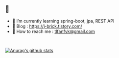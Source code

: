 
<!-- [![Website](https://img.shields.io/website?label=codeSTACKr.com&style=for-the-badge&url=https%3A%2F%2Fcodestackr.com)](https://codestackr.com)
[![Twitter Follow](https://img.shields.io/twitter/follow/codeSTACKr?color=1DA1F2&logo=twitter&style=for-the-badge)](https://twitter.com/intent/follow?original_referer=https%3A%2F%2Fgithub.com%2FcodeSTACKr&screen_name=codeSTACKr) -->

##  👋

- 🌱 I’m currently learning spring-boot, jpa, REST API
- 📝 Blog : https://j-brick.tistory.com/
- :e-mail: How to reach me : tlfanfvk@gmail.com


<br />

[![Anurag's github stats](https://github-readme-stats.vercel.app/api?username=brick0123&count_private=true&include_all_commits=true&show_icons=true&theme=algolia)](https://github.com/anuraghazra/github-readme-stats)

<!--
**brick0123/brick0123** is a ✨ _special_ ✨ repository because its `README.md` (this file) appears on your GitHub profile.

Here are some ideas to get you started:

- 🔭 I’m currently working on ...
- 🌱 I’m currently learning ...
- 👯 I’m looking to collaborate on ...
- 🤔 I’m looking for help with ...
- 💬 Ask me about ...
- 📫 How to reach me: ...
- 😄 Pronouns: ...
- ⚡ Fun fact: ...
-->
